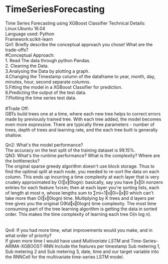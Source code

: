 # TimeSeriesForecasting
Time Series Forecasting using XGBoost Classifier
Technical Details:
<br />
Linux:Ubuntu 16.04
<br />
Language used: Python
<br />
Framework:scikit-learn
<br />
Qn1: Briefly describe the conceptual approach you chose! What are the trade-offs?<br />
#Conceptual Approach:<br />
    1. Read The data through python Pandas.<br />
    2. Cleaning the Data.<br />
    3.Analysing the Data by plotting a graph.<br />
    4.Changing the Timestamp column of the dataframe to year, month, day, minutes, hour, second separate columns.<br />
    5.Fitting the model in a XGBoost Classifier for prediction.<br />
    6.Predicting the output of the test data.<br />
    7.Plotting the time series test data.<br />
<br />
#Trade Off:<br />
GBTs build trees one at a time, where each new tree helps to correct errors made by previously trained tree. With each tree added, the model becomes even more expressive. There are typically three parameters - number of trees, depth of trees and learning rate, and the each tree built is generally shallow. 
<br />

Qn2: What's the model performance?<br />
The accuracy on the test split of the training dataset is 99.15%.
<br />
QN3: What's the runtime performance? What is the complexity? Where are the bottlenecks?<br />
The original sparse greedy algorithm doesn't use block storage.
Thus to find the optimal split at each node, you needed to re-sort the data on each column.
This ends up incurring a time complexity at each layer that is very crudely approximated by O(‖x‖0logn):
basically, say you have ‖x‖0i nonzero entries for each feature 1≤i≤m;
then at each layer you're sorting lists, each of length at most n, whose lengths sum to ∑mi=1‖x‖0i=‖x‖0
which can't take more than O(‖x‖0logn) time.
Multiplying by K trees and d layers per tree gives you the original O(Kd‖x‖0logn) time complexity.
The most time consuming part of the tree learning algorithm is getting the data in sorted order.
This makes the time complexity of learning each tree O(n log n).<br />
<br />
<br />
Qn4: If you had more time, what improvements would you make, and in what order of priority?<br />
If given more time I would have used *Multivariate LSTM* and Time-Series-ARIMA-XGBOOST-RNN
Include the features per timestamp Sub metering 1, Sub metering 2 and Sub metering 3, date, time and our target variable into the RNNCell for the multivariate time-series LSTM model.
<br />
